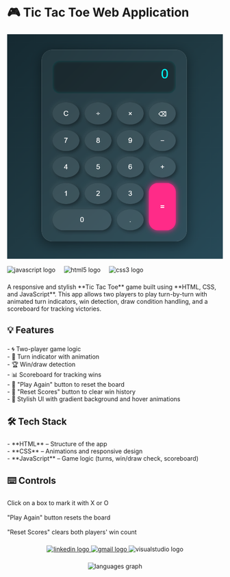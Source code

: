 <h1 align="left">🎮 Tic Tac Toe Web Application</h1>

###
![image alt](https://github.com/tusharanad2301/calculator-application-/blob/351532fd9852a6308aa4cc3334cf130dd9c76b83/Screenshot%202025-07-21%20144015.png)
<div align="left">
  <img src="https://img.shields.io/badge/JavaScript-F7DF1E?logo=javascript&logoColor=black&style=for-the-badge" height="40" alt="javascript logo"  />
  <img width="12" />
  <img src="https://cdn.jsdelivr.net/gh/devicons/devicon/icons/html5/html5-original.svg" height="40" alt="html5 logo"  />
  <img width="12" />
  <img src="https://cdn.jsdelivr.net/gh/devicons/devicon/icons/css3/css3-original.svg" height="40" alt="css3 logo"  />
</div>

###

<p align="left">A responsive and stylish **Tic Tac Toe** game built using **HTML, CSS, and JavaScript**. This app allows two players to play turn-by-turn with animated turn indicators, win detection, draw condition handling, and a scoreboard for tracking victories.</p>

###

<h2 align="left">💡 Features</h2>

###

<p align="left">- 🌀 Two-player game logic<br>- 🎯 Turn indicator with animation<br>- 🏆 Win/draw detection<br>- 📊 Scoreboard for tracking wins<br>- 🔁 "Play Again" button to reset the board<br>- 🧼 "Reset Scores" button to clear win history<br>- 💅 Stylish UI with gradient background and hover animations</p>

###

<h2 align="left">🛠️ Tech Stack</h2>

###

<p align="left">- **HTML** – Structure of the app<br>- **CSS** – Animations and responsive design<br>- **JavaScript** – Game logic (turns, win/draw check, scoreboard)</p>

###

<h2 align="left">⌨️ Controls</h2>

###

<p align="left">Click on a box to mark it with X or O<br><br>"Play Again" button resets the board<br><br>"Reset Scores" clears both players' win count</p>

###

<div align="center">
  <a href="https://www.linkedin.com/in/developwithanand/" target="_blank">
    <img src="https://img.shields.io/static/v1?message=LinkedIn&logo=linkedin&label=&color=0077B5&logoColor=white&labelColor=&style=for-the-badge" height="40" alt="linkedin logo"  />
  </a>
  <a href="tusharanand2307@gmail.com " target="_blank">
    <img src="https://img.shields.io/static/v1?message=Gmail&logo=gmail&label=&color=D14836&logoColor=white&labelColor=&style=for-the-badge" height="40" alt="gmail logo"  />
  </a>
  <img src="https://img.shields.io/static/v1?message=Visual%20Studio%20Marketplace&logo=visualstudio&label=&color=e2165e&logoColor=white&labelColor=&style=for-the-badge" height="40" alt="visualstudio logo"  />
</div>

###

<div align="center">
  <img src="https://github-readme-stats.vercel.app/api/top-langs?username=tusharanad2301&locale=en&hide_title=false&layout=compact&card_width=320&langs_count=5&theme=gruvbox&hide_border=false&order=2" height="150" alt="languages graph"  />
</div>

###
